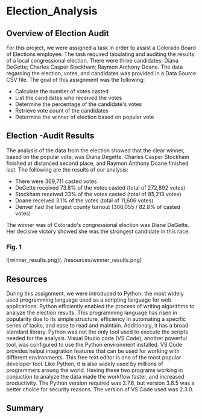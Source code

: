 # Election_Analysis

## Overview of Election Audit

For this project, we were assigned a task in order to assist a Colorado Board of Elections employee. The task required tabulating and auditing the results of a local congressional election. There were three candidates: Diana DeGette; Charles Casper Stockham; Raymon Anthony Doane. The data regarding the election, votes, and candidates was provided in a Data Source CSV file. The goal of this assignment was the following:

- Calculate the number of votes casted
- List the candidates who received the votes
- Determine the percentage of the candidate's votes
- Retrieve vote count of the candidates
- Determine the winner of election based on popular vote

## Election -Audit Results

The analysis of the data from the election showed that the clear winner, based on the popular vote, was Diana Degette. Charles Casper Stockham finished at distanced second place, and Raymon Anthony Doane finished last. The following are the results of our analysis:

- There were 369,711 casted votes
- DeGette received 73.8% of the votes casted (total of 272,892 votes)
- Stockham received 23% of the votes casted (total of 85,213 votes)
- Doane received 3.1% of the votes (total of 11,606 votes)
- Denver had the largest county turnout (306,055 / 82.8% of casted votes)

The winner was of Colorado's congressional election was Diane DeGette. Her decisive victory showed she was the strongest candidate in this race. 
 
### Fig. 1
![winner_results.png](. /resources/winner_results.png)


## Resources
During this assignment, we were introduced to Python; the most widely used programming language used as a scripting language for web applications. Python efficiently enabled the process of writing algorithms to analyze the election results. This programming language has risen in popularity due to its simple structure, efficiency in automating a specific series of tasks, and ease to read and maintain. Additionaly, it has a broad standard library. Python was not the only tool used to execute the scripts needed for the analysis. Visual Studio code (VS Code), another powerful tool, was configured to use the Python environment installed. VS Code provides helpul integration features that can be used for working with different environments. 
This free text editor is one of the most popular developer tool. Like Python, it is also widely used by millions of programmers aroung the world. Having these two programs working in conjuction to analyze the data made the workflow faster, and increased productivity. The Python version required was 3.7.6, but version 3.8.5 was a better choice for security reasons. The version of VS Code used was 2.3.0. 

## Summary





